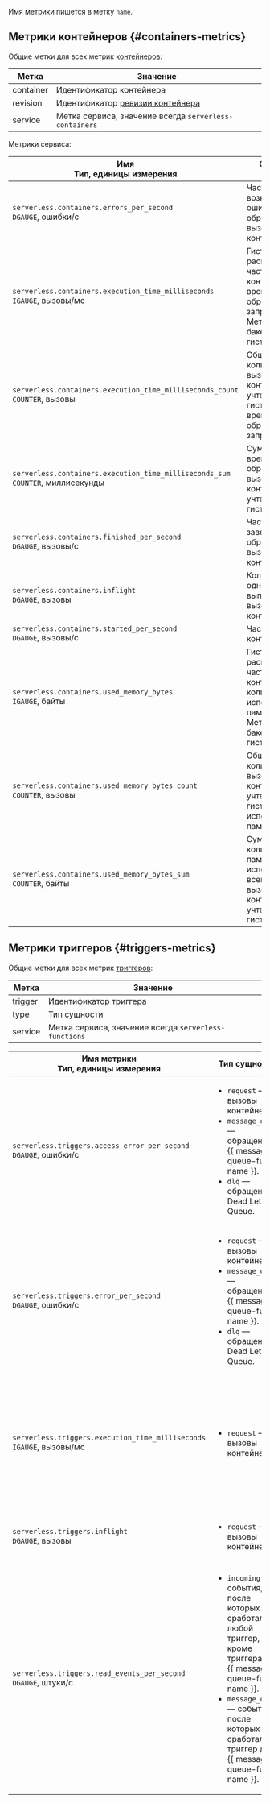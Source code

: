 Имя метрики пишется в метку `name`.

## Метрики контейнеров {#containers-metrics}

Общие метки для всех метрик [контейнеров](../../../serverless-containers/concepts/container.md):

Метка | Значение
----|----
container | Идентификатор контейнера
revision | Идентификатор [ревизии контейнера](../../../serverless-containers/concepts/container.md#revision)
service | Метка сервиса, значение всегда `serverless-containers`

Метрики сервиса:

Имя<br/>Тип, единицы измерения | Описание<br/>Метка
----|----
`serverless.containers.errors_per_second`<br/>`DGAUGE`, ошибки/с | Частота возникновения ошибок при обработке вызовов контейнера.
`serverless.containers.execution_time_milliseconds`<br/>`IGAUGE`, вызовы/мс | Гистограмма распределения частоты вызова контейнера по времени обработки запроса.</br>Метка `bin` — бакеты гистограммы.
`serverless.containers.execution_time_milliseconds_count`<br/>`COUNTER`, вызовы | Общее количество вызовов контейнера, учтенных в гистограмме времени обработки запроса.
`serverless.containers.execution_time_milliseconds_sum`<br/>`COUNTER`, миллисекунды | Суммарное время обработки всех вызовов контейнера, учтенных в гистограмме.
`serverless.containers.finished_per_second`<br/>`DGAUGE`, вызовы/с | Частота завершения обработки вызовов контейнера.
`serverless.containers.inflight`<br/>`DGAUGE`, вызовы | Количество одновременно выполняющихся вызовов контейнера.
`serverless.containers.started_per_second`<br/>`DGAUGE`, вызовы/с | Частота вызова контейнера.
`serverless.containers.used_memory_bytes`<br/>`IGAUGE`, байты | Гистограмма распределения частоты вызова контейнера по количеству использованной памяти.</br>Метка `bin` — бакеты гистограммы.
`serverless.containers.used_memory_bytes_count`<br/>`COUNTER`, вызовы | Общее количество вызовов контейнера, учтенных в гистограмме использованной памяти.
`serverless.containers.used_memory_bytes_sum`<br/>`COUNTER`, байты | Суммарное количество памяти, использованное всеми вызовами контейнера, учтенными в гистограмме.

## Метрики триггеров {#triggers-metrics}

Общие метки для всех метрик [триггеров](../../../serverless-containers/concepts/trigger/index.md):

Метка | Значение
----|----
trigger | Идентификатор триггера
type | Тип сущности
service | Метка сервиса, значение всегда `serverless-functions`

Имя метрики<br/>Тип, единицы измерения | Тип сущности | Описание<br/>Метки
--- | --- | ---
`serverless.triggers.access_error_per_second`<br/>`DGAUGE`, ошибки/с | <ul><li>`request` — вызовы контейнера.</li><li>`message_queue` — обращения к {{ message-queue-full-name }}.</li><li>`dlq` — обращения к Dead Letter Queue.</li></ul> | Частота возникновения ошибок доступа при обработке вызовов контейнера.
`serverless.triggers.error_per_second`<br/>`DGAUGE`, ошибки/с | <ul><li>`request` — вызовы контейнера.</li><li>`message_queue` — обращения к {{ message-queue-full-name }}.</li><li>`dlq` — обращения к Dead Letter Queue.</li></ul> | Частота возникновения ошибок при обработке вызовов контейнера.
`serverless.triggers.execution_time_milliseconds`<br/>`IGAUGE`, вызовы/мс | <ul><li>`request` — вызовы контейнера.</li></ul> | Гистограмма распределения частоты вызова контейнера по времени обработки запроса.<br/>Интервалы времени обработки запроса представлены в метке `bin`.
`serverless.triggers.inflight`<br/>`DGAUGE`, вызовы | <ul><li>`request` — вызовы контейнера.</li></ul> | Количество одновременно выполняющихся вызовов контейнера.
`serverless.triggers.read_events_per_second`<br/>`DGAUGE`, штуки/с | <ul><li>`incoming` — события, после которых сработал любой триггер, кроме триггера для {{ message-queue-full-name }}.</li><li>`message_queue` — события, после которых сработал триггер для {{ message-queue-full-name }}.</li></ul> | Частота возникновения событий, после которых срабатывает триггер.
